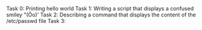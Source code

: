 Task 0: Printing hello world
Task 1: Writing a script that displays a confused smiley "(Ôo)'
Task 2: Describing a command that displays the content of the /etc/passwd file
Task 3: 
